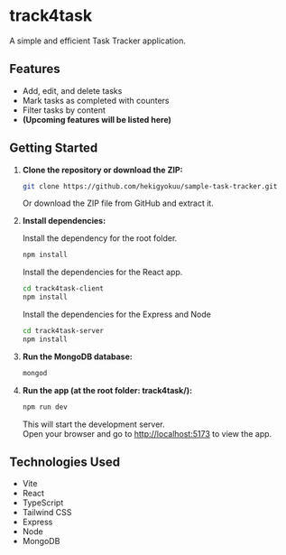 # track4task

A simple and efficient Task Tracker application.

## Features

- Add, edit, and delete tasks
- Mark tasks as completed with counters
- Filter tasks by content
- **(Upcoming features will be listed here)**

## Getting Started

1. **Clone the repository or download the ZIP:**

   ```bash
   git clone https://github.com/hekigyokuu/sample-task-tracker.git
   ```

   Or download the ZIP file from GitHub and extract it.

2. **Install dependencies:**

   Install the dependency for the root folder.
   ```bash
   npm install
   ```

   Install the dependencies for the React app.
   ```bash
   cd track4task-client
   npm install
   ```

   Install the dependencies for the Express and Node
   ```bash
   cd track4task-server
   npm install
   ```

3. **Run the MongoDB database:**

   ```bash
   mongod
   ```

4. **Run the app (at the root folder: track4task/):**

   ```bash
   npm run dev
   ```

   This will start the development server.  
   Open your browser and go to [http://localhost:5173](http://localhost:5173) to view the app.
   
## Technologies Used

- Vite
- React
- TypeScript
- Tailwind CSS
- Express
- Node
- MongoDB
